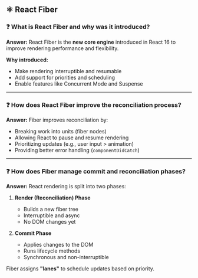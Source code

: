 

## ⚛️ React Fiber

### ❓ What is React Fiber and why was it introduced?

**Answer:**
React Fiber is the **new core engine** introduced in React 16 to improve rendering performance and flexibility.

**Why introduced:**

* Make rendering interruptible and resumable
* Add support for priorities and scheduling
* Enable features like Concurrent Mode and Suspense

---

### ❓ How does React Fiber improve the reconciliation process?

**Answer:**
Fiber improves reconciliation by:

* Breaking work into units (fiber nodes)
* Allowing React to pause and resume rendering
* Prioritizing updates (e.g., user input > animation)
* Providing better error handling (`componentDidCatch`)

---

### ❓ How does Fiber manage commit and reconciliation phases?

**Answer:**
React rendering is split into two phases:

1. **Render (Reconciliation) Phase**

   * Builds a new fiber tree
   * Interruptible and async
   * No DOM changes yet

2. **Commit Phase**

   * Applies changes to the DOM
   * Runs lifecycle methods
   * Synchronous and non-interruptible

Fiber assigns **"lanes"** to schedule updates based on priority.
